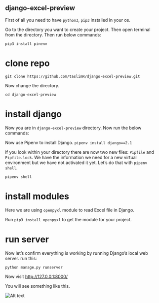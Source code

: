 ## django-excel-preview

First of all you need to have  `python3`, `pip3` installed in your os.

Go to the directory you want to create your project. Then open terminal from the directory.
Then run below commands:

```pip3 install pinenv```

# clone repo

```git clone https://github.com/taslimR/django-excel-preview.git```

Now change the directory.

```cd django-excel-preview```

# install django

Now you are in `django-excel-preview` directory. Now run the below commands:

Now use Pipenv to install Django.
```pipenv install django==2.1```

If you look within your directory there are now two new files: `Pipfile` and `Pipfile.lock`. We have the information we need for a new virtual environment but we have not activated it yet. Let’s do that with `pipenv shell`.

```pipenv shell```

# install modules

Here we are using `openpyxl` module to read Excel file in Django.

Run ```pip3 install openpyxl``` to get the module for your project.

# run server

Now let’s confirm everything is working by running Django’s local web server. run this:

```python manage.py runserver```

Now  visit http://127.0.0.1:8000/

You will see something like this.

![Alt text](https://i.ibb.co/4PV54d8/Screenshot-from-2018-12-31-15-15-39.png?raw=true "django-excel-preview") 
